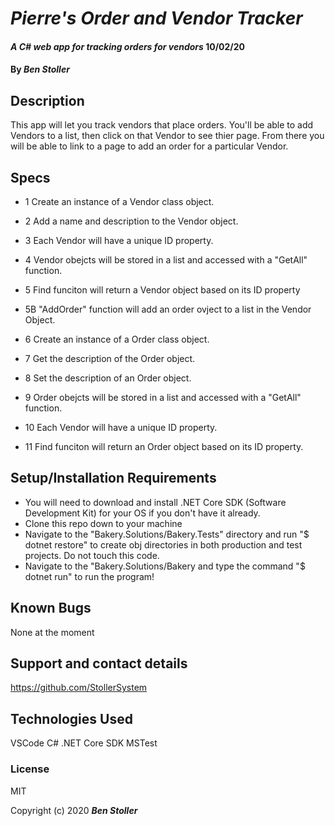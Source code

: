 # _Pierre's Order and Vendor Tracker_

#### _A C# web app for tracking orders for vendors_ 10/02/20

#### By _**Ben Stoller**_

## Description

This app will let you track vendors that place orders. You'll be able to add Vendors to a list, then click on that Vendor to see thier page. From there you will be able to link to a page to add an order for a particular Vendor.



## Specs

* 1 Create an instance of a Vendor class object.

* 2 Add a name and description to the Vendor object.

* 3 Each Vendor will have a unique ID property.

* 4 Vendor obejcts will be stored in a list and accessed with a "GetAll" function.

* 5 Find funciton will return a Vendor object based on its ID property 

* 5B "AddOrder" function will add an order ovject to a list in the Vendor Object.

* 6 Create an instance of a Order class object.

* 7 Get the description of the Order object.

* 8 Set the description of an Order object.

* 9 Order obejcts will be stored in a list and accessed with a "GetAll" function.

* 10 Each Vendor will have a unique ID property.

* 11 Find funciton will return an Order object based on its ID property.


## Setup/Installation Requirements

* You will need to download and install .NET Core SDK (Software Development Kit) for your OS if you don't have it already.
* Clone this repo down to your machine 
* Navigate to the "Bakery.Solutions/Bakery.Tests" directory and run "$ dotnet restore" to create obj directories in both production and test projects. Do not touch this code.
* Navigate to the "Bakery.Solutions/Bakery and type the command "$ dotnet run" to run the program!


## Known Bugs

None at the moment

## Support and contact details

https://github.com/StollerSystem

## Technologies Used

VSCode
C#
.NET Core SDK
MSTest


### License

MIT

Copyright (c) 2020 **_Ben Stoller_**

